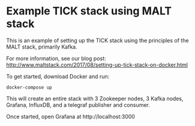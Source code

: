 Example TICK stack using MALT stack
===================================

This is an example of setting up the TICK stack using the principles of the MALT stack,
primarily Kafka.

For more information, see our blog post:  http://www.maltstack.com/2017/08/setting-up-tick-stack-on-docker.html

To get started, download Docker and run:

```
docker-compose up
```

This will create an entire stack with 3 Zookeeper nodes, 3 Kafka nodes, Grafana, InfluxDB, and
a telegraf publisher and consumer.

Once started, open Grafana at http://localhost:3000
